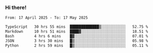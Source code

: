 ### Hi there!

<!--START_SECTION:waka-->

```txt
From: 17 April 2025 - To: 17 May 2025

TypeScript   30 hrs 55 mins  █████████████▒░░░░░░░░░░░   52.75 %
Markdown     10 hrs 51 mins  ████▓░░░░░░░░░░░░░░░░░░░░   18.51 %
Bash         4 hrs 6 mins    █▓░░░░░░░░░░░░░░░░░░░░░░░   07.01 %
JSON         3 hrs 30 mins   █▒░░░░░░░░░░░░░░░░░░░░░░░   05.98 %
Python       2 hrs 59 mins   █▒░░░░░░░░░░░░░░░░░░░░░░░   05.11 %
```

<!--END_SECTION:waka-->
